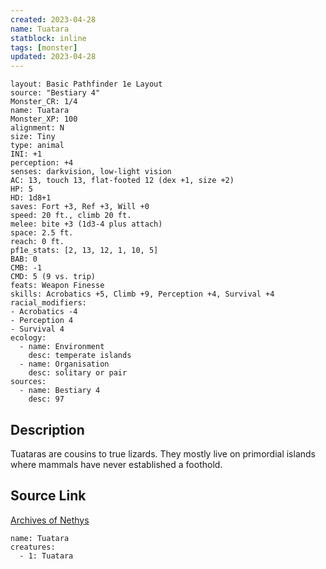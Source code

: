 ```yaml
---
created: 2023-04-28
name: Tuatara
statblock: inline
tags: [monster]
updated: 2023-04-28
---
```

```statblock
layout: Basic Pathfinder 1e Layout
source: "Bestiary 4"
Monster_CR: 1/4
name: Tuatara
Monster_XP: 100
alignment: N
size: Tiny
type: animal
INI: +1
perception: +4
senses: darkvision, low-light vision
AC: 13, touch 13, flat-footed 12 (dex +1, size +2)
HP: 5
HD: 1d8+1
saves: Fort +3, Ref +3, Will +0
speed: 20 ft., climb 20 ft.
melee: bite +3 (1d3-4 plus attach)
space: 2.5 ft.
reach: 0 ft.
pf1e_stats: [2, 13, 12, 1, 10, 5]
BAB: 0
CMB: -1
CMD: 5 (9 vs. trip)
feats: Weapon Finesse
skills: Acrobatics +5, Climb +9, Perception +4, Survival +4
racial_modifiers:
- Acrobatics -4
- Perception 4
- Survival 4
ecology:
  - name: Environment
    desc: temperate islands
  - name: Organisation
    desc: solitary or pair
sources:
  - name: Bestiary 4
    desc: 97
```
## Description
Tuataras are cousins to true lizards. They mostly live on primordial islands where mammals have never established a foothold.
## Source Link
[Archives of Nethys](https://aonprd.com/MonsterDisplay.aspx?ItemName=Tuatara)
```encounter-table
name: Tuatara
creatures:
  - 1: Tuatara
```
